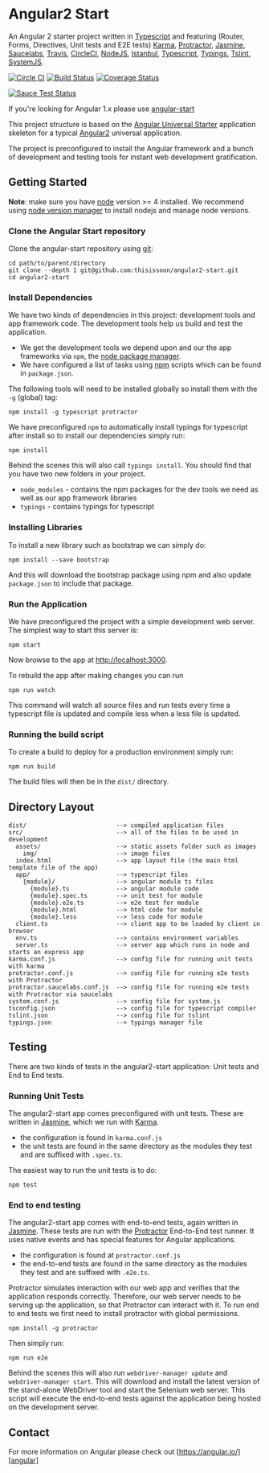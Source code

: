 # Angular2 Start

An Angular 2 starter project written in [Typescript][typescript] and featuring (Router, Forms, Directives, Unit
 tests and E2E tests) [Karma][karma], [Protractor][protractor], [Jasmine][jasmine], [Saucelabs][saucelabs], 
 [Travis][travis], [CircleCI][circleci], [NodeJS][nodejs], [Istanbul][istanbul], [Typescript][typescript], 
 [Typings][typings], [Tslint][tslint], [SystemJS][systemjs].

[![Circle CI](https://circleci.com/gh/thisissoon/angular2-start.svg?style=shield)](https://circleci.com/gh/thisissoon/angular2-start)
[![Build Status](https://travis-ci.org/thisissoon/angular2-start.svg?branch=master)](https://travis-ci.org/thisissoon/angular2-start)
[![Coverage Status](https://coveralls.io/repos/github/thisissoon/angular2-start/badge.svg?branch=master)](https://coveralls.io/github/thisissoon/angular2-start?branch=master)

[![Sauce Test Status](https://saucelabs.com/browser-matrix/angular2-start.svg)](https://saucelabs.com/u/angular2-start)

If you're looking for Angular 1.x please use [angular-start][angularstart]  

This project structure is based on the [Angular Universal Starter][universalstarter] application skeleton for 
a typical [Angular2][angular] universal application.

The project is preconfigured to install the Angular framework and a bunch of development and testing tools for 
instant web development gratification.


## Getting Started

__Note__: make sure you have [node][nodejs] version >= 4 installed. We recommend using [node version manager][nvm] 
to install nodejs and manage node versions.

### Clone the Angular Start repository

Clone the angular-start repository using [git][git]:

```
cd path/to/parent/directory
git clone --depth 1 git@github.com:thisissoon/angular2-start.git
cd angular2-start
```


### Install Dependencies

We have two kinds of dependencies in this project: development tools and app framework code. The development
 tools help us build and test the application.

* We get the development tools we depend upon and our the app frameworks via `npm`, the [node package manager][npm].
* We have configured a list of tasks using [npm][npm] scripts which can be found in `package.json`.


The following tools will need to be installed globally so install them with the `-g` (global) tag:

```
npm install -g typescript protractor
```

We have preconfigured `npm` to automatically install typings for typescript after install so to install our
 dependencies simply run:

```
npm install
```

Behind the scenes this will also call `typings install`.  You should find that you have two new
folders in your project.

* `node_modules` - contains the npm packages for the dev tools we need as well as our app framework libraries
* `typings` - contains typings for typescript

### Installing Libraries

To install a new library such as bootstrap we can simply do:

```
npm install --save bootstrap
```

And this will download the bootstrap package using npm and also update `package.json` to include that package.


### Run the Application

We have preconfigured the project with a simple development web server. The simplest way to start this server is:

```
npm start
```

Now browse to the app at [http://localhost:3000](http://localhost:3000).

To rebuild the app after making changes you can run

```
npm run watch
``` 

This command will watch all source files and run tests every time a typescript file is updated and compile less 
when a less file is updated.

### Running the build script

To create a build to deploy for a production environment simply run: 

```
npm run build
```

The build files will then be in the `dist/` directory.



## Directory Layout

```
dist/                         --> compiled application files
src/                          --> all of the files to be used in development
  assets/                     --> static assets folder such as images
    img/                      --> image files
  index.html                  --> app layout file (the main html template file of the app)
  app/                        --> typescript files
    {module}/                 --> angular module ts files
      {module}.ts             --> angular module code
      {module}.spec.ts        --> unit test for module
      {module}.e2e.ts         --> e2e test for module
      {module}.html           --> html code for module
      {module}.less           --> less code for module
  client.ts                   --> client app to be loaded by client in browser
  env.ts                      --> contains environment variables
  server.ts                   --> server app which runs in node and starts an express app
karma.conf.js                 --> config file for running unit tests with karma
protractor.conf.js            --> config file for running e2e tests with Protractor
protractor.saucelabs.conf.js  --> config file for running e2e tests with Protractor via saucelabs
system.conf.js                --> config file for system.js
tsconfig.json                 --> config file for typescript compiler 
tslint.json                   --> config file for tslint 
typings.json                  --> typings manager file

```

## Testing

There are two kinds of tests in the angular2-start application: Unit tests and End to End tests.

### Running Unit Tests

The angular2-start app comes preconfigured with unit tests. These are written in
[Jasmine][jasmine], which we run with [Karma][karma].

* the configuration is found in `karma.conf.js`
* the unit tests are found in the same directory as the modules they test and are suffixed with `.spec.ts`.

The easiest way to run the unit tests is to do:

```
npm test
```


### End to end testing

The angular2-start app comes with end-to-end tests, again written in [Jasmine][jasmine]. These tests
are run with the [Protractor][protractor] End-to-End test runner.  It uses native events and has
special features for Angular applications.

* the configuration is found at `protractor.conf.js`
* the end-to-end tests are found in the same directory as the modules they test and are suffixed with `.e2e.ts`.

Protractor simulates interaction with our web app and verifies that the application responds
correctly. Therefore, our web server needs to be serving up the application, so that Protractor
can interact with it. To run end to end tests we first need to install protractor with global 
permissions.

```
npm install -g protractor
```

Then simply run:

```
npm run e2e
```

Behind the scenes this will also run `webdriver-manager update` and `webdriver-manager start`. This will download 
and install the latest version of the stand-alone WebDriver tool and start the Selenium web server. This script 
will execute the end-to-end tests against the application being hosted on the development server.


## Contact

For more information on Angular please check out [https://angular.io/][angular]

[git]: http://git-scm.com/
[npm]: https://www.npmjs.org/
[node]: http://nodejs.org
[protractor]: https://angular.github.io/protractor/#/
[jasmine]: http://pivotal.github.com/jasmine/
[travis]: https://travis-ci.org/
[karma]: https://karma-runner.github.io/
[typescript]: http://www.typescriptlang.org/
[saucelabs]: http://saucelabs.com/
[travis]: https://travis-ci.org/
[circleci]: https://circleci.com/
[nodejs]: https://nodejs.org/en/
[istanbul]: https://github.com/gotwarlost/istanbul
[typings]: https://www.npmjs.com/package/typings
[tslint]: https://palantir.github.io/tslint/
[systemjs]:https://github.com/systemjs/systemjs
[angularstart]: https://github.com/thisissoon/angular-start
[universalstarter]: https://github.com/angular/universal-starter
[angular]: https://angular.io/
[nvm]: https://github.com/creationix/nvm
